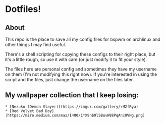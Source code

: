 # Dotfiles!

## About
This repo is the place to save all my config files for bspwm on archlinux and other things I may find useful.

There's a shell scripting for copying these configs to their right place, but it's a little rough, so use it with care (or just modify it to fit your style).

The files here are personal config and sometimes they have my username on them (I'm not modifying this right now). If you're interested in using the script and the files, just change the username on the files later.

## My wallpaper collection that I keep losing:
    * [Nezuko (Demon Slayer)](https://imgur.com/gallery/rM2fRya)
    * [Red Velvet Bad Boy](https://miro.medium.com/max/1400/1*X9nb9l5BuvW88PqAnc0VNg.png)
